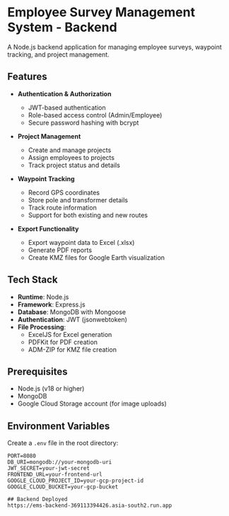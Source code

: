 # Employee Survey Management System - Backend

A Node.js backend application for managing employee surveys, waypoint tracking, and project management.

## Features

- **Authentication & Authorization**
  - JWT-based authentication
  - Role-based access control (Admin/Employee)
  - Secure password hashing with bcrypt

- **Project Management**
  - Create and manage projects
  - Assign employees to projects
  - Track project status and details

- **Waypoint Tracking**
  - Record GPS coordinates
  - Store pole and transformer details
  - Track route information
  - Support for both existing and new routes

- **Export Functionality**
  - Export waypoint data to Excel (.xlsx)
  - Generate PDF reports
  - Create KMZ files for Google Earth visualization

## Tech Stack

- **Runtime**: Node.js
- **Framework**: Express.js
- **Database**: MongoDB with Mongoose
- **Authentication**: JWT (jsonwebtoken)
- **File Processing**:
  - ExcelJS for Excel generation
  - PDFKit for PDF creation
  - ADM-ZIP for KMZ file creation

## Prerequisites

- Node.js (v18 or higher)
- MongoDB
- Google Cloud Storage account (for image uploads)

## Environment Variables

Create a `.env` file in the root directory:

```env
PORT=8080
DB_URI=mongodb://your-mongodb-uri
JWT_SECRET=your-jwt-secret
FRONTEND_URL=your-frontend-url
GOOGLE_CLOUD_PROJECT_ID=your-gcp-project-id
GOOGLE_CLOUD_BUCKET=your-gcp-bucket

## Backend Deployed
https://ems-backend-369113394426.asia-south2.run.app
